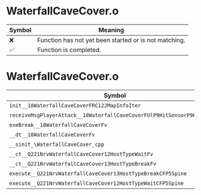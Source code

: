 # WaterfallCaveCover.o
| Symbol | Meaning 
| ------------- | ------------- 
| :x: | Function has not yet been started or is not matching. 
| :white_check_mark: | Function is completed. 


# WaterfallCaveCover.o
| Symbol | Decompiled? |
| ------------- | ------------- |
| `init__18WaterfallCaveCoverFRC12JMapInfoIter` | :x: |
| `receiveMsgPlayerAttack__18WaterfallCaveCoverFUlP9HitSensorP9HitSensor` | :x: |
| `exeBreak__18WaterfallCaveCoverFv` | :x: |
| `__dt__18WaterfallCaveCoverFv` | :x: |
| `__sinit_\WaterfallCaveCover_cpp` | :x: |
| `__ct__Q221NrvWaterfallCaveCover12HostTypeWaitFv` | :x: |
| `__ct__Q221NrvWaterfallCaveCover13HostTypeBreakFv` | :x: |
| `execute__Q221NrvWaterfallCaveCover13HostTypeBreakCFP5Spine` | :x: |
| `execute__Q221NrvWaterfallCaveCover12HostTypeWaitCFP5Spine` | :x: |
